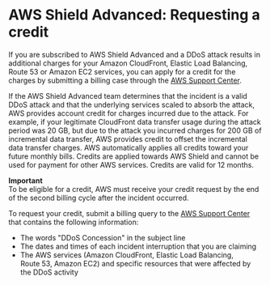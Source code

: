 # AWS Shield Advanced: Requesting a credit<a name="request-refund"></a>

If you are subscribed to AWS Shield Advanced and a DDoS attack results in additional charges for your Amazon CloudFront, Elastic Load Balancing, Route 53 or Amazon EC2 services, you can apply for a credit for the charges by submitting a billing case through the [AWS Support Center](https://console.aws.amazon.com/support/home#/)\.

If the AWS Shield Advanced team determines that the incident is a valid DDoS attack and that the underlying services scaled to absorb the attack, AWS provides account credit for charges incurred due to the attack\. For example, if your legitimate CloudFront data transfer usage during the attack period was 20 GB, but due to the attack you incurred charges for 200 GB of incremental data transfer, AWS provides credit to offset the incremental data transfer charges\. AWS automatically applies all credits toward your future monthly bills\. Credits are applied towards AWS Shield and cannot be used for payment for other AWS services\. Credits are valid for 12 months\. 

**Important**  
To be eligible for a credit, AWS must receive your credit request by the end of the second billing cycle after the incident occurred\. 

To request your credit, submit a billing query to the [AWS Support Center](https://console.aws.amazon.com/support/home#/) that contains the following information:
+ The words "DDoS Concession" in the subject line
+ The dates and times of each incident interruption that you are claiming
+ The AWS services \(Amazon CloudFront, Elastic Load Balancing, Route 53, Amazon EC2\) and specific resources that were affected by the DDoS activity